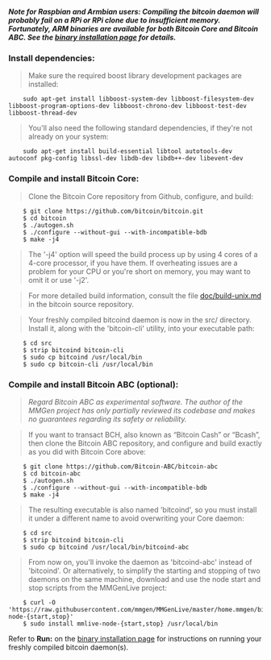 ***Note for Raspbian and Armbian users: Compiling the bitcoin daemon will
probably fail on a RPi or RPi clone due to insufficient memory.  Fortunately,
ARM binaries are available for both Bitcoin Core and Bitcoin ABC.  See the
[binary installation page][01] for details.***

### Install dependencies:

> Make sure the required boost library development packages are installed:

		sudo apt-get install libboost-system-dev libboost-filesystem-dev libboost-program-options-dev libboost-chrono-dev libboost-test-dev libboost-thread-dev

> You'll also need the following standard dependencies, if they're not already on
> your system:

		sudo apt-get install build-essential libtool autotools-dev autoconf pkg-config libssl-dev libdb-dev libdb++-dev libevent-dev

### Compile and install Bitcoin Core:

> Clone the Bitcoin Core repository from Github, configure, and build:

		$ git clone https://github.com/bitcoin/bitcoin.git
		$ cd bitcoin
		$ ./autogen.sh
		$ ./configure --without-gui --with-incompatible-bdb
		$ make -j4

> The '-j4' option will speed the build process up by using 4 cores of a 4-core
> processor, if you have them.  If overheating issues are a problem for your CPU
> or you're short on memory, you may want to omit it or use '-j2'.

> For more detailed build information, consult the file [doc/build-unix.md][bu]
> in the bitcoin source repository.

> Your freshly compiled bitcoind daemon is now in the src/ directory.  Install
> it, along with the 'bitcoin-cli' utility, into your executable path:

		$ cd src
		$ strip bitcoind bitcoin-cli
		$ sudo cp bitcoind /usr/local/bin
		$ sudo cp bitcoin-cli /usr/local/bin

### Compile and install Bitcoin ABC (optional):

> *Regard Bitcoin ABC as experimental software.  The author of the MMGen project
> has only partially reviewed its codebase and makes no guarantees regarding its
> safety or reliability.*

> If you want to transact BCH, also known as “Bitcoin Cash” or “Bcash”, then
> clone the Bitcoin ABC repository, and configure and build exactly as you did
> with Bitcoin Core above:

		$ git clone https://github.com/Bitcoin-ABC/bitcoin-abc
		$ cd bitcoin-abc
		$ ./autogen.sh
		$ ./configure --without-gui --with-incompatible-bdb
		$ make -j4

> The resulting executable is also named 'bitcoind', so you must install it
> under a different name to avoid overwriting your Core daemon:

		$ cd src
		$ strip bitcoind bitcoin-cli
		$ sudo cp bitcoind /usr/local/bin/bitcoind-abc

> From now on, you'll invoke the daemon as 'bitcoind-abc' instead of 'bitcoind'.
> Or alternatively, to simplify the starting and stopping of two daemons on the
> same machine, download and use the node start and stop scripts from the
> MMGenLive project:

		$ curl -O 'https://raw.githubusercontent.com/mmgen/MMGenLive/master/home.mmgen/bin/mmlive-node-{start,stop}'
		$ sudo install mmlive-node-{start,stop} /usr/local/bin

Refer to **Run:** on the [binary installation page][01] for instructions on
running your freshly compiled bitcoin daemon(s).

[01]: Install-Bitcoind
[dl]: https://bitcoin.org/en/download
[gs]: Getting-Started-with-MMGen
[bu]: https://github.com/bitcoin/bitcoin/blob/master/doc/build-unix.md
